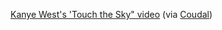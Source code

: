 ---
layout: post
wordpress_id: 73
wordpress_url: http://noesbueno.com/?p=73
date: '2006-02-10 17:14:26 -0600'
date_gmt: '2006-02-10 22:14:26 -0600'
body: |
  <p><a href="http://www.youtube.com/w/Touch-The-Sky?v=dcmWzK0pmLY&">Kanye West's 'Touch the Sky" video</a> <span class="via">(via <a href="http://www.coudal.com">Coudal</a>)</span></p>
---